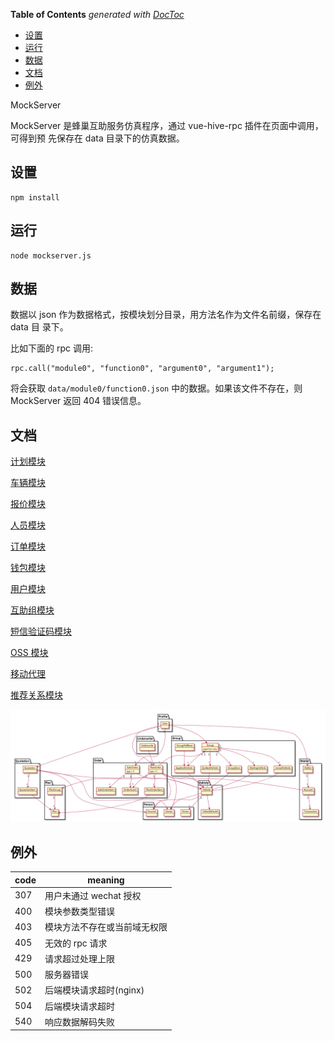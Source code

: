 <!-- START doctoc generated TOC please keep comment here to allow auto update -->
<!-- DON'T EDIT THIS SECTION, INSTEAD RE-RUN doctoc TO UPDATE -->
**Table of Contents**  *generated with [DocToc](https://github.com/thlorenz/doctoc)*

- [设置](#%E8%AE%BE%E7%BD%AE)
- [运行](#%E8%BF%90%E8%A1%8C)
- [数据](#%E6%95%B0%E6%8D%AE)
- [文档](#%E6%96%87%E6%A1%A3)
- [例外](#%E4%BE%8B%E5%A4%96)

<!-- END doctoc generated TOC please keep comment here to allow auto update -->

MockServer

MockServer 是蜂巢互助服务仿真程序，通过 vue-hive-rpc 插件在页面中调用，可得到预
先保存在 data 目录下的仿真数据。

设置
----

    npm install


运行
----

    node mockserver.js

数据
----

数据以 json 作为数据格式，按模块划分目录，用方法名作为文件名前缀，保存在 data 目
录下。

比如下面的 rpc 调用:

    rpc.call("module0", "function0", "argument0", "argument1");

将会获取 `data/module0/function0.json` 中的数据。如果该文件不存在，则 MockServer
返回 404 错误信息。

文档
----

[计划模块](doc/plan.md)

[车辆模块](doc/vehicle.md)

[报价模块](doc/quotation.md)

[人员模块](doc/person.md)

[订单模块](doc/order.md)

[钱包模块](doc/wallet.md)

[用户模块](doc/profile.md)

[互助组模块](doc/group.md)

[短信验证码模块](doc/checkcode.md)

[OSS 模块](doc/oss.md)

[移动代理](doc/mobile.md)

[推荐关系模块](doc/recommendation.md)

![模块结构图](img/models.png)

例外
----

| code | meaning                      |
| ---- | ----                         |
| 307  | 用户未通过 wechat 授权       |
| 400  | 模块参数类型错误             |
| 403  | 模块方法不存在或当前域无权限 |
| 405  | 无效的 rpc 请求              |
| 429  | 请求超过处理上限             |
| 500  | 服务器错误                   |
| 502  | 后端模块请求超时(nginx)      |
| 504  | 后端模块请求超时             |
| 540  | 响应数据解码失败             |
